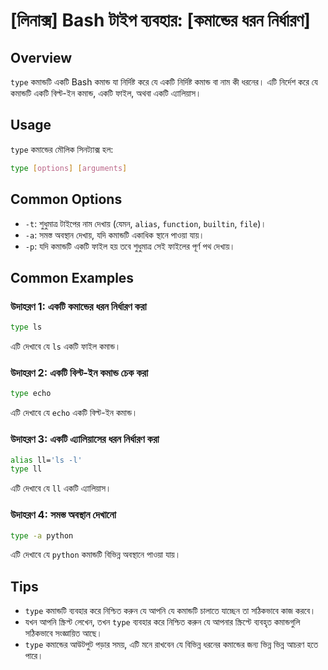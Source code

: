 # [লিনাক্স] Bash টাইপ ব্যবহার: [কমান্ডের ধরন নির্ধারণ]

## Overview
`type` কমান্ডটি একটি Bash কমান্ড যা নির্দিষ্ট করে যে একটি নির্দিষ্ট কমান্ড বা নাম কী ধরনের। এটি নির্দেশ করে যে কমান্ডটি একটি বিল্ট-ইন কমান্ড, একটি ফাইল, অথবা একটি এ্যালিয়াস।

## Usage
`type` কমান্ডের মৌলিক সিনট্যাক্স হল:

```bash
type [options] [arguments]
```

## Common Options
- `-t`: শুধুমাত্র টাইপের নাম দেখায় (যেমন, `alias`, `function`, `builtin`, `file`)।
- `-a`: সমস্ত অবস্থান দেখায়, যদি কমান্ডটি একাধিক স্থানে পাওয়া যায়।
- `-p`: যদি কমান্ডটি একটি ফাইল হয় তবে শুধুমাত্র সেই ফাইলের পূর্ণ পথ দেখায়।

## Common Examples
### উদাহরণ 1: একটি কমান্ডের ধরন নির্ধারণ করা
```bash
type ls
```
এটি দেখাবে যে `ls` একটি ফাইল কমান্ড।

### উদাহরণ 2: একটি বিল্ট-ইন কমান্ড চেক করা
```bash
type echo
```
এটি দেখাবে যে `echo` একটি বিল্ট-ইন কমান্ড।

### উদাহরণ 3: একটি এ্যালিয়াসের ধরন নির্ধারণ করা
```bash
alias ll='ls -l'
type ll
```
এটি দেখাবে যে `ll` একটি এ্যালিয়াস।

### উদাহরণ 4: সমস্ত অবস্থান দেখানো
```bash
type -a python
```
এটি দেখাবে যে `python` কমান্ডটি বিভিন্ন অবস্থানে পাওয়া যায়।

## Tips
- `type` কমান্ডটি ব্যবহার করে নিশ্চিত করুন যে আপনি যে কমান্ডটি চালাতে যাচ্ছেন তা সঠিকভাবে কাজ করবে।
- যখন আপনি স্ক্রিপ্ট লেখেন, তখন `type` ব্যবহার করে নিশ্চিত করুন যে আপনার স্ক্রিপ্টে ব্যবহৃত কমান্ডগুলি সঠিকভাবে সংজ্ঞায়িত আছে।
- `type` কমান্ডের আউটপুট পড়ার সময়, এটি মনে রাখবেন যে বিভিন্ন ধরনের কমান্ডের জন্য ভিন্ন ভিন্ন আচরণ হতে পারে।